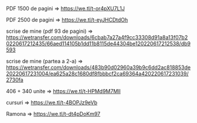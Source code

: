 PDF 1500 de pagini => https://we.tl/t-or4pXU7L1J

PDF 2500 de pagini => https://we.tl/t-eyJHCDtdOh

scrise de mine (pdf 93 de pagini) => https://wetransfer.com/downloads/6cbab7a27a4f9cc33308d91a8a13f07b20220617212435/66aed114105b1dd11b8115de44304be120220617212538/db9593

scrise de mine (partea a 2-a) => https://wetransfer.com/downloads/483b90d02960a39b9c6dd2ac818853de20220617231004/ea625a28c1680df8fbbbcf2ca69364a420220617231039/2730fa

406 + 340 unite => https://we.tl/t-HPMd9M7MlI

cursuri => https://we.tl/t-4BOPJz9eVb

Ramona => https://we.tl/t-dt4pDoKm97
